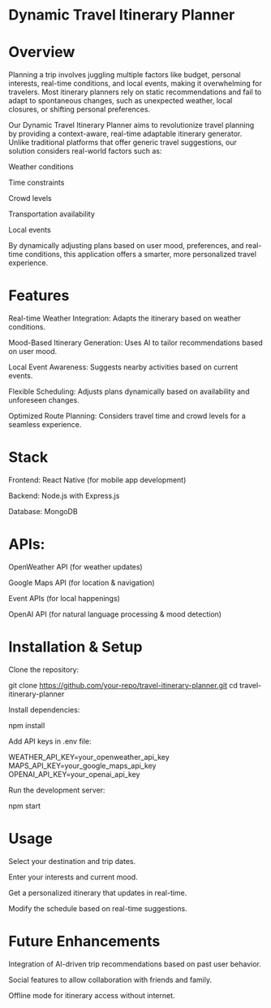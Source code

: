 # Dynamic Travel Itinerary Planner

# Overview

Planning a trip involves juggling multiple factors like budget, personal interests, real-time conditions, and local events, making it overwhelming for travelers. Most itinerary planners rely on static recommendations and fail to adapt to spontaneous changes, such as unexpected weather, local closures, or shifting personal preferences.

Our Dynamic Travel Itinerary Planner aims to revolutionize travel planning by providing a context-aware, real-time adaptable itinerary generator. Unlike traditional platforms that offer generic travel suggestions, our solution considers real-world factors such as:

Weather conditions

Time constraints

Crowd levels

Transportation availability

Local events

By dynamically adjusting plans based on user mood, preferences, and real-time conditions, this application offers a smarter, more personalized travel experience.

# Features

Real-time Weather Integration: Adapts the itinerary based on weather conditions.

Mood-Based Itinerary Generation: Uses AI to tailor recommendations based on user mood.

Local Event Awareness: Suggests nearby activities based on current events.

Flexible Scheduling: Adjusts plans dynamically based on availability and unforeseen changes.

Optimized Route Planning: Considers travel time and crowd levels for a seamless experience.

# Stack

Frontend: React Native (for mobile app development)

Backend: Node.js with Express.js

Database: MongoDB

# APIs:

OpenWeather API (for weather updates)

Google Maps API (for location & navigation)

Event APIs (for local happenings)

OpenAI API (for natural language processing & mood detection)

# Installation & Setup

Clone the repository:

git clone https://github.com/your-repo/travel-itinerary-planner.git
cd travel-itinerary-planner

Install dependencies:

npm install

Add API keys in .env file:

WEATHER_API_KEY=your_openweather_api_key
MAPS_API_KEY=your_google_maps_api_key
OPENAI_API_KEY=your_openai_api_key

Run the development server:

npm start

# Usage

Select your destination and trip dates.

Enter your interests and current mood.

Get a personalized itinerary that updates in real-time.

Modify the schedule based on real-time suggestions.

# Future Enhancements

Integration of AI-driven trip recommendations based on past user behavior.

Social features to allow collaboration with friends and family.

Offline mode for itinerary access without internet.
